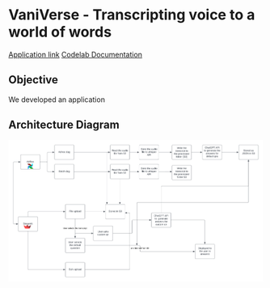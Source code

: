 # VaniVerse - Transcripting voice to a world of words

[Application link]()
[Codelab Documentation]()

## Objective

We developed an application 

## Architecture Diagram
<img src="Architecture Diagram.png" alt="Architecture Diagram">
